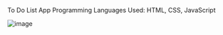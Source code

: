 To Do List App 
Programming Languages Used: HTML, CSS, JavaScript

![image](https://github.com/lisette926/To-Do-List-App/assets/84044778/2bd73952-4849-400e-ad60-ee38bcbc27e3)
